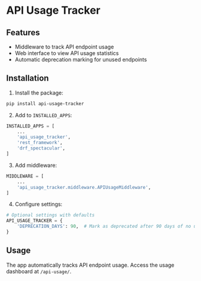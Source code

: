 # API Usage Tracker

## Features
- Middleware to track API endpoint usage
- Web interface to view API usage statistics
- Automatic deprecation marking for unused endpoints

## Installation

1. Install the package:
```bash
pip install api-usage-tracker
```

2. Add to `INSTALLED_APPS`:
```python
INSTALLED_APPS = [
    ...
    'api_usage_tracker',
    'rest_framework',
    'drf_spectacular',
]
```

3. Add middleware:
```python
MIDDLEWARE = [
    ...
    'api_usage_tracker.middleware.APIUsageMiddleware',
]
```

4. Configure settings:
```python
# Optional settings with defaults
API_USAGE_TRACKER = {
    'DEPRECATION_DAYS': 90,  # Mark as deprecated after 90 days of no usage
}
```

## Usage

The app automatically tracks API endpoint usage. Access the usage dashboard at `/api-usage/`.
